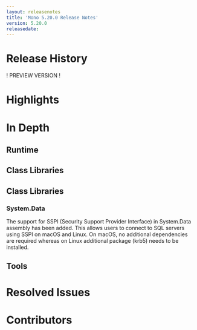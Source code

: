 ```yaml
---
layout: releasenotes
title: 'Mono 5.20.0 Release Notes'
version: 5.20.0
releasedate:
---
```


Release History
===============

! PREVIEW VERSION !

Highlights
==========

# In Depth

## Runtime

## Class Libraries

## Class Libraries

### System.Data

The support for SSPI (Security Support Provider Interface) in System.Data assembly has been added. This allows users to connect to SQL servers using SSPI on macOS and Linux. On macOS, no additional dependencies are required whereas on Linux additional package (krb5) needs to be installed.

## Tools

# Resolved Issues

# Contributors
